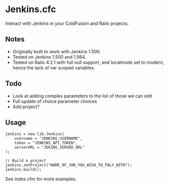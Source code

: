 Jenkins.cfc
=======

Interact with Jenkins in your ColdFusion and Railo projects.

Notes
-----

- Originally built to work with Jenkins 1.500.
- Tested on Jenkins 1.500 and 1.564.
- Tested on Railo 4.2.1 with full null support, and localmode set to modern, hence the lack of var scoped variables.

Todo
----

- Look at adding complex parameters to the list of those we can edit
- Full update of choice parameter choices
- Add project?

Usage
-----

	jenkins = new lib.Jenkins(
		username = "JENKINS_USERNAME",
		token = "JENKINS_API_TOKEN",
		serverURL = "JEKINS_SERVER_URL"
	);

	// Build a project
	jenkins.setProject("NAME_OF_JOB_YOU_WISH_TO_PALY_WITH");
	jenkins.build();

See index.cfm for more examples.